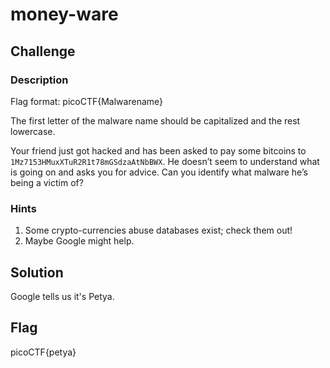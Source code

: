 # money-ware

## Challenge

### Description

Flag format: picoCTF{Malwarename}

The first letter of the malware name should be capitalized and the rest lowercase.

Your friend just got hacked and has been asked to pay some bitcoins to `1Mz7153HMuxXTuR2R1t78mGSdzaAtNbBWX`. He doesn’t seem to understand what is going on and asks you for advice. Can you identify what malware he’s being a victim of?

### Hints

1. Some crypto-currencies abuse databases exist; check them out!
2. Maybe Google might help.

## Solution

Google tells us it's Petya.

## Flag

picoCTF{petya}
